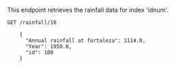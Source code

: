
This endpoint retrieves the rainfall data for index 'idnum'.


	GET /rainfall/10
	
		{
		  "Annual rainfall at fortaleza": 1114.0, 
		  "Year": 1950.0, 
		  "id": 100
		}
